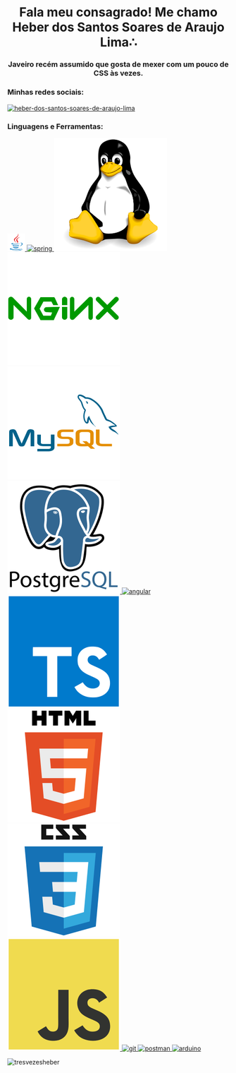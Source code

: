 <h1 align="center">Fala meu consagrado! Me chamo Heber dos Santos Soares de Araujo Lima∴</h1>
<h3 align="center">Javeiro recém assumido que gosta de mexer com um pouco de CSS às vezes.</h3>

<h3 align="left">Minhas redes sociais:</h3>
<p align="left">
<a href="https://linkedin.com/in/heber-dos-santos-soares-de-araujo-lima" target="blank"><img align="center" src="https://raw.githubusercontent.com/rahuldkjain/github-profile-readme-generator/master/src/images/icons/Social/linked-in-alt.svg" alt="heber-dos-santos-soares-de-araujo-lima" height="30" width="40" /></a>
</p>

<h3 align="left">Linguagens e Ferramentas:</h3>
<p>
  <a href="https://www.java.com" target="_blank" rel="noreferrer">
    <img src="https://raw.githubusercontent.com/devicons/devicon/master/icons/java/java-original.svg" alt="java" width="40" height="40"/>    </a>
  <a href="https://spring.io/" target="_blank" rel="noreferrer">
    <img src="https://www.vectorlogo.zone/logos/springio/springio-icon.svg" alt="spring" width="40" height="40"/>
  </a>
  <a href="https://www.linux.org/" target="_blank" rel="noreferrer">
    <img class="mb-4 mr-4 h-6 w-6 sm:h-10 sm:w-10" src="https://raw.githubusercontent.com/devicons/devicon/master/icons/linux/linux-original.svg" alt="linux">
  </a>
  <a href="https://www.nginx.com" target="_blank" rel="noreferrer">
    <img class="mb-4 mr-4 h-6 w-6 sm:h-10 sm:w-10" src="https://raw.githubusercontent.com/devicons/devicon/master/icons/nginx/nginx-original.svg" alt="nginx">
  </a>
  <a href="https://www.mysql.com/" target="_blank" rel="noreferrer">
    <img class="mb-4 mr-4 h-6 w-6 sm:h-10 sm:w-10" src="https://raw.githubusercontent.com/devicons/devicon/master/icons/mysql/mysql-original-wordmark.svg" alt="mysql">
  </a>
  <a href="https://www.postgresql.org" target="_blank" rel="noreferrer">
    <img class="mb-4 mr-4 h-6 w-6 sm:h-10 sm:w-10" src="https://raw.githubusercontent.com/devicons/devicon/master/icons/postgresql/postgresql-original-wordmark.svg" alt="postgresql">
  </a>
  <a href="https://angular.io" target="_blank" rel="noreferrer">
    <img class="mb-4 mr-4 h-6 w-6 sm:h-10 sm:w-10" src="https://angular.io/assets/images/logos/angular/angular.svg" alt="angular">
  </a>
  <a href="https://www.typescriptlang.org/" target="_blank" rel="noreferrer">
    <img class="mb-4 mr-4 h-6 w-6 sm:h-10 sm:w-10" src="https://raw.githubusercontent.com/devicons/devicon/master/icons/typescript/typescript-original.svg" alt="typescript">
  </a>
  <a href="https://www.w3.org/html/" target="_blank" rel="noreferrer">
    <img class="mb-4 mr-4 h-6 w-6 sm:h-10 sm:w-10" src="https://raw.githubusercontent.com/devicons/devicon/master/icons/html5/html5-original-wordmark.svg" alt="html5">
  </a>
  <a href="https://www.w3schools.com/css/" target="_blank" rel="noreferrer">
    <img class="mb-4 mr-4 h-6 w-6 sm:h-10 sm:w-10" src="https://raw.githubusercontent.com/devicons/devicon/master/icons/css3/css3-original-wordmark.svg" alt="css3">
  </a>
  <a href="https://developer.mozilla.org/en-US/docs/Web/JavaScript" target="_blank" rel="noreferrer">
    <img class="mb-4 mr-4 h-6 w-6 sm:h-10 sm:w-10" src="https://raw.githubusercontent.com/devicons/devicon/master/icons/javascript/javascript-original.svg" alt="javascript">
  </a>
  <a href="https://git-scm.com/" target="_blank" rel="noreferrer">
    <img class="mb-4 mr-4 h-6 w-6 sm:h-10 sm:w-10" src="https://www.vectorlogo.zone/logos/git-scm/git-scm-icon.svg" alt="git">
  </a>
  <a href="https://postman.com" target="_blank" rel="noreferrer">
    <img class="mb-4 mr-4 h-6 w-6 sm:h-10 sm:w-10" src="https://www.vectorlogo.zone/logos/getpostman/getpostman-icon.svg" alt="postman">
  </a>
  <a href="https://www.arduino.cc/" target="_blank" rel="noreferrer">
    <img class="mb-4 mr-4 h-6 w-6 sm:h-10 sm:w-10" src="https://cdn.worldvectorlogo.com/logos/arduino-1.svg" alt="arduino">
  </a> 
</p>

<p><img align="left" src="https://github-readme-stats.vercel.app/api/top-langs?username=tresvezesheber&show_icons=true&locale=en&layout=compact" alt="tresvezesheber" /></p>

